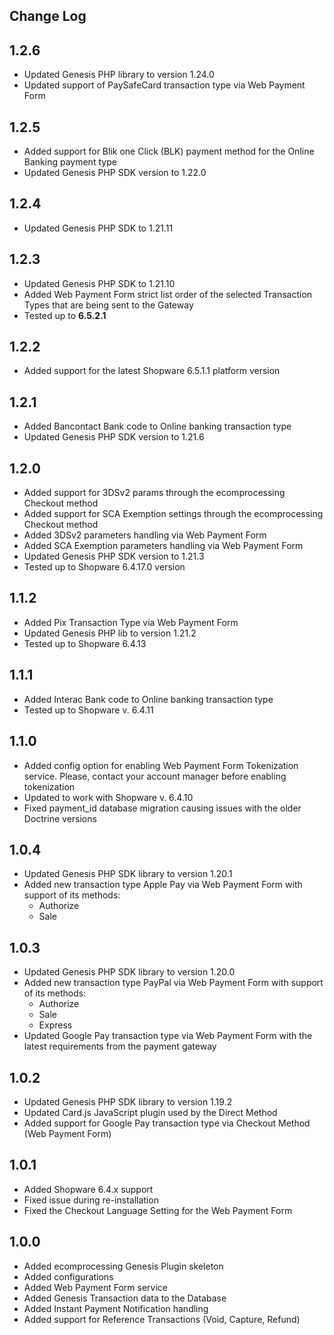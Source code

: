 Change Log
---------------------
__1.2.6__
-----
* Updated Genesis PHP library to version 1.24.0
* Updated support of PaySafeCard transaction type via Web Payment Form

__1.2.5__
-----
* Added support for Blik one Click (BLK) payment method for the Online Banking payment type
* Updated Genesis PHP SDK version to 1.22.0

__1.2.4__
-----
* Updated Genesis PHP SDK to 1.21.11

__1.2.3__
-----
* Updated Genesis PHP SDK to 1.21.10
* Added Web Payment Form strict list order of the selected Transaction Types that are being sent to the Gateway
* Tested up to __6.5.2.1__

__1.2.2__
-----
* Added support for the latest Shopware 6.5.1.1 platform version

__1.2.1__
-----
* Added Bancontact Bank code to Online banking transaction type
* Updated Genesis PHP SDK version to 1.21.6

__1.2.0__
-----
* Added support for 3DSv2 params through the ecomprocessing Checkout method
* Added support for SCA Exemption settings through the ecomprocessing Checkout method
* Added 3DSv2 parameters handling via Web Payment Form
* Added SCA Exemption parameters handling via Web Payment Form
* Updated Genesis PHP SDK version to 1.21.3
* Tested up to Shopware 6.4.17.0 version

__1.1.2__
-----
* Added Pix Transaction Type via Web Payment Form
* Updated Genesis PHP lib to version 1.21.2
* Tested up to Shopware 6.4.13

__1.1.1__
-----
* Added Interac Bank code to Online banking transaction type
* Tested up to Shopware v. 6.4.11

__1.1.0__
-----
* Added config option for enabling Web Payment Form Tokenization service. Please, contact your account manager before enabling tokenization
* Updated to work with Shopware v. 6.4.10
* Fixed payment_id database migration causing issues with the older Doctrine versions

__1.0.4__
-----
* Updated Genesis PHP SDK library to version 1.20.1
* Added new transaction type Apple Pay via Web Payment Form with support of its methods:
  * Authorize
  * Sale

__1.0.3__
-----
* Updated Genesis PHP SDK library to version 1.20.0
* Added new transaction type PayPal via Web Payment Form with support of its methods:
    * Authorize
    * Sale
    * Express
* Updated Google Pay transaction type via Web Payment Form with the latest requirements from the payment gateway

__1.0.2__
-----
* Updated Genesis PHP SDK library to version 1.19.2
* Updated Card.js JavaScript plugin used by the Direct Method
* Added support for Google Pay transaction type via Checkout Method (Web Payment Form)

__1.0.1__
-----
* Added Shopware 6.4.x support
* Fixed issue during re-installation
* Fixed the Checkout Language Setting for the Web Payment Form

__1.0.0__
-----
* Added ecomprocessing Genesis Plugin skeleton
* Added configurations
* Added Web Payment Form service
* Added Genesis Transaction data to the Database
* Added Instant Payment Notification handling
* Added support for Reference Transactions (Void, Capture, Refund)
